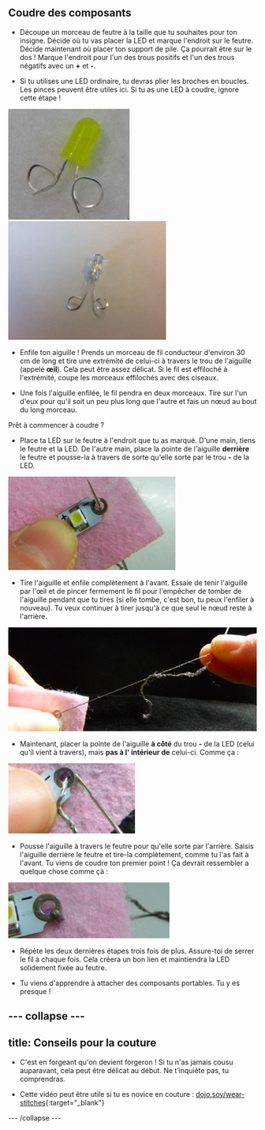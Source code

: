 ## Coudre des composants

+ Découpe un morceau de feutre à la taille que tu souhaites pour ton insigne. Décide où tu vas placer la LED et marque l'endroit sur le feutre. Décide maintenant où placer ton support de pile. Ça pourrait être sur le dos ! Marque l'endroit pour l'un des trous positifs et l'un des trous négatifs avec un **+** et **-**.

+ Si tu utilises une LED ordinaire, tu devras plier les broches en boucles. Les pinces peuvent être utiles ici. Si tu as une LED à coudre, ignore cette étape !

![](images/led_loops1.png) ![](images/LED_loops2.JPG)

+ Enfile ton aiguille ! Prends un morceau de fil conducteur d'environ 30 cm de long et tire une extrémité de celui-ci à travers le trou de l'aiguille (appelé **œil**). Cela peut être assez délicat. Si le fil est effiloché à l'extrémité, coupe les morceaux effilochés avec des ciseaux.

+ Une fois l'aiguille enfilée, le fil pendra en deux morceaux. Tire sur l'un d'eux pour qu'il soit un peu plus long que l'autre et fais un nœud au bout du long morceau.

Prêt à commencer à coudre ?

+ Place ta LED sur le feutre à l'endroit que tu as marqué. D'une main, tiens le feutre et la LED. De l'autre main, place la pointe de l'aiguille **derrière** le feutre et pousse-la à travers de sorte qu'elle sorte par le trou **-** de la LED.

![](images/needle_through_LED.png)

+ Tire l'aiguille et enfile complètement à l'avant. Essaie de tenir l'aiguille par l'œil et de pincer fermement le fil pour l'empêcher de tomber de l'aiguille pendant que tu tires (si elle tombe, c'est bon, tu peux l'enfiler à nouveau). Tu veux continuer à tirer jusqu'à ce que seul le nœud reste à l'arrière.

![](images/pull_thread_through.png)

+ Maintenant, placer la pointe de l'aiguille **à côté** du trou **-** de la LED (celui qu'il vient à travers), mais **pas à l' intérieur de** celui-ci. Comme ça :

![](images/needle_next_to_LED.png)

+ Pousse l'aiguille à travers le feutre pour qu'elle sorte par l'arrière. Saisis l'aiguille derrière le feutre et tire-la complètement, comme tu l'as fait à l'avant. Tu viens de coudre ton premier point ! Ça devrait ressembler a quelque chose comme çà :

![](images/first_stitch.png)

+ Répète les deux dernières étapes trois fois de plus. Assure-toi de serrer le fil à chaque fois. Cela créera un bon lien et maintiendra la LED solidement fixée au feutre.

+ Tu viens d'apprendre à attacher des composants portables. Tu y es presque !

--- collapse ---
---
title: Conseils pour la couture
---

+ C'est en forgeant qu'on devient forgeron ! Si tu n'as jamais cousu auparavant, cela peut être délicat au début. Ne t’inquiète pas, tu comprendras.

+ Cette vidéo peut être utile si tu es novice en couture : [dojo.soy/wear-stitches](http://dojo.soy/wear-stitches){:target="_blank"}

--- /collapse ---
